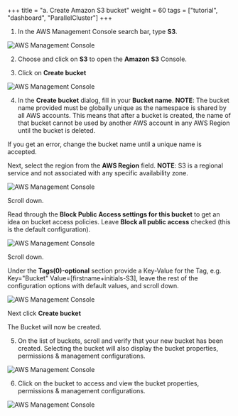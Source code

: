 +++
title = "a. Create Amazon S3 bucket"
weight = 60
tags = ["tutorial", "dashboard", "ParallelCluster"]
+++

1.	In the AWS Management Console search bar, type **S3**.

![AWS Management Console](/images/hpc-aws-parallelcluster-workshop/S3/S3Service.png)


2.	Choose and click on **S3** to open the **Amazon S3** Console.

3.	Click on **Create bucket** 

![AWS Management Console](/images/hpc-aws-parallelcluster-workshop/S3/S3CreateBucket.png)

4.	In the **Create bucket** dialog, fill in your **Bucket name**. 
**NOTE**: The bucket name provided must be globally unique as the namespace is shared by all AWS accounts. This means that after a bucket is created, the name of that bucket cannot be used by another AWS account in any AWS Region until the bucket is deleted.   

If you get an error, change the bucket name until a unique name is accepted.

Next, select the region from the **AWS Region** field.
**NOTE**: S3 is a regional service and not associated with any specific availability zone.

![AWS Management Console](/images/hpc-aws-parallelcluster-workshop/S3/S3CreateBucket1.png)

Scroll down.

Read through the **Block Public Access settings for this bucket** to get an idea on bucket access policies.
Leave **Block all public access** checked (this is the default configuration).

![AWS Management Console](/images/hpc-aws-parallelcluster-workshop/S3/S3CreateBucket2.png)


Scroll down.

Under the **Tags(0)-optional** section provide a Key-Value for the Tag, e.g. Key="Bucket" Value=[firstname+initials-S3], leave the rest of the configuration options with default values, and scroll down.

![AWS Management Console](/images/hpc-aws-parallelcluster-workshop/S3/S3CreateBucket3.png)

Next click **Create bucket**

The Bucket will now be created.

5.	On the list of buckets, scroll and verify that your new bucket has been created. Selecting the bucket will also display the bucket properties, permissions & management configurations. 

![AWS Management Console](/images/hpc-aws-parallelcluster-workshop/S3/S3SelectBucket.png)

6.	Click on the bucket to access and view the bucket properties, permissions & management configurations.

![AWS Management Console](/images/hpc-aws-parallelcluster-workshop/S3/S3SelectBucket1.png)
